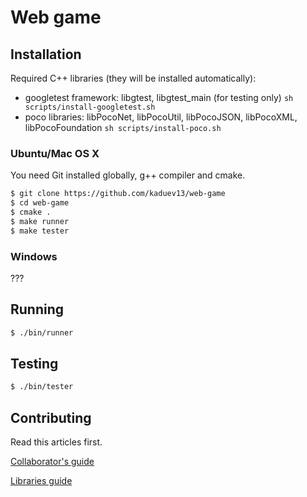 # Web game

## Installation

Required C++ libraries (they will be installed automatically):

- googletest framework: libgtest, libgtest_main (for testing only) `sh scripts/install-googletest.sh`
- poco libraries: libPocoNet, libPocoUtil, libPocoJSON, libPocoXML, libPocoFoundation `sh scripts/install-poco.sh`

### Ubuntu/Mac OS X

You need Git installed globally, g++ compiler and cmake.

```sh
$ git clone https://github.com/kaduev13/web-game
$ cd web-game
$ cmake .
$ make runner
$ make tester
```

### Windows

???

## Running

```sh
$ ./bin/runner
```

## Testing

```sh
$ ./bin/tester
```

## Contributing

Read this articles first.

[Collaborator's guide](https://github.com/kaduev13/web-game/wiki/Collaborator's-guide)

[Libraries guide](doc/LibrariesGuide.md)


